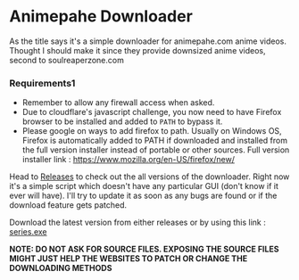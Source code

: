 # Animepahe Downloader
As the title says it's a simple downloader for animepahe.com anime videos. Thought I should make it since they provide downsized anime videos, second to soulreaperzone.com

### Requirements1
- Remember to allow any firewall access when asked.
- Due to cloudflare's javascript challenge, you now need to have Firefox browser to be installed and added to `PATH` to bypass it.
- Please google on ways to add firefox to path. Usually on Windows OS, Firefox is automatically added to PATH if downloaded and installed from the full version installer instead of portable or other sources. Full version installer link : https://www.mozilla.org/en-US/firefox/new/

Head to [Releases](https://github.com/yashas123/animepahe-downloader/releases) to check out the all versions of the downloader.
Right now it's a simple script which doesn't have any particular GUI (don't know if it ever will have). I'll try to update it as soon as any bugs are found or if the download feature gets patched.

Download the latest version from either releases or by using this link : [series.exe](https://github.com/yashas123/animepahe-downloader/releases/latest/download/series.exe)

**NOTE: DO NOT ASK FOR SOURCE FILES. EXPOSING THE SOURCE FILES MIGHT JUST HELP THE WEBSITES TO PATCH OR CHANGE THE DOWNLOADING METHODS**
